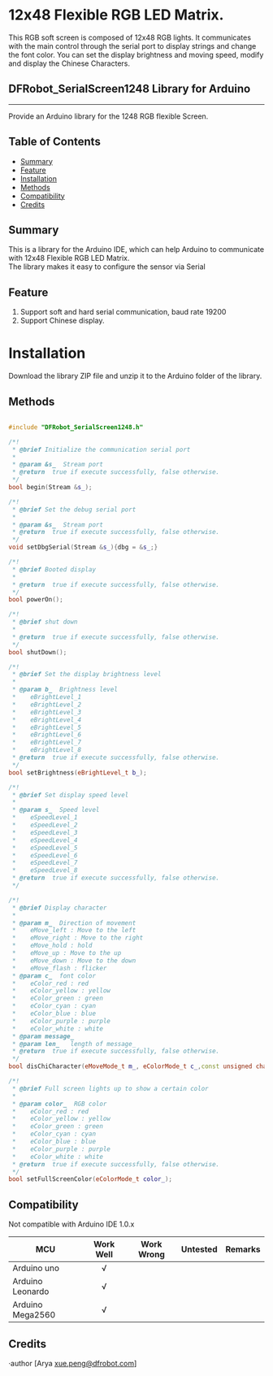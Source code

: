# 12x48 Flexible RGB LED Matrix.

This RGB soft screen is composed of 12x48 RGB lights. It communicates with the main control through the serial port to display strings and change the font color.
You can set the display brightness and moving speed, modify and display the Chinese Characters.

## DFRobot_SerialScreen1248 Library for Arduino
---------------------------------------------------------
Provide an Arduino library for the 1248 RGB flexible Screen.

## Table of Contents

* [Summary](#summary)
* [Feature](#feature)
* [Installation](#installation)
* [Methods](#methods)
* [Compatibility](#compatibility)
* [Credits](#credits)
<snippet>
<content>

## Summary
This is a library for the Arduino IDE, which can help Arduino to communicate with 12x48 Flexible RGB LED Matrix.<br>
The library makes it easy to configure the sensor via Serial<br>

## Feature
1. Support soft and hard serial communication, baud rate 19200
2. Support Chinese display.

# Installation

Download the library ZIP file and unzip it to the Arduino folder of the library.<br>

## Methods

```C++

#include "DFRobot_SerialScreen1248.h"

/*!
 * @brief Initialize the communication serial port
 *
 * @param &s_  Stream port
 * @return  true if execute successfully, false otherwise.
 */
bool begin(Stream &s_);

/*!
 * @brief Set the debug serial port
 *
 * @param &s_  Stream port
 * @return  true if execute successfully, false otherwise.
 */
void setDbgSerial(Stream &s_){dbg = &s_;}

/*!
 * @brief Booted display
 *
 * @return  true if execute successfully, false otherwise.
 */
bool powerOn();

/*!
 * @brief shut down
 *
 * @return  true if execute successfully, false otherwise.
 */
bool shutDown();

/*!
 * @brief Set the display brightness level
 *
 * @param b_  Brightness level
 *    eBrightLevel_1 
 *    eBrightLevel_2
 *    eBrightLevel_3 
 *    eBrightLevel_4 
 *    eBrightLevel_5
 *    eBrightLevel_6
 *    eBrightLevel_7 
 *    eBrightLevel_8 
 * @return  true if execute successfully, false otherwise.
 */
bool setBrightness(eBrightLevel_t b_);

/*!
 * @brief Set display speed level
 *
 * @param s_  Speed level
 *    eSpeedLevel_1 
 *    eSpeedLevel_2
 *    eSpeedLevel_3 
 *    eSpeedLevel_4 
 *    eSpeedLevel_5
 *    eSpeedLevel_6
 *    eSpeedLevel_7 
 *    eSpeedLevel_8 
 * @return  true if execute successfully, false otherwise.
 */

/*!
 * @brief Display character
 *
 * @param m_  Direction of movement
 *    eMove_left : Move to the left
 *    eMove_right : Move to the right
 *    eMove_hold : hold
 *    eMove_up : Move to the up
 *    eMove_down : Move to the down
 *    eMove_flash : flicker
 * @param c_  font color
 *    eColor_red : red
 *    eColor_yellow : yellow
 *    eColor_green : green
 *    eColor_cyan : cyan
 *    eColor_blue : blue
 *    eColor_purple : purple
 *    eColor_white : white
 * @param message_  
 * @param len_   length of message_
 * @return  true if execute successfully, false otherwise.
 */
bool disChiCharacter(eMoveMode_t m_, eColorMode_t c_,const unsigned char *message_, uint16_t len_);

/*!
 * @brief Full screen lights up to show a certain color
 *
 * @param color_  RGB color
 *    eColor_red : red
 *    eColor_yellow : yellow
 *    eColor_green : green
 *    eColor_cyan : cyan
 *    eColor_blue : blue
 *    eColor_purple : purple
 *    eColor_white : white
 * @return  true if execute successfully, false otherwise.
 */
bool setFullScreenColor(eColorMode_t color_);
```

## Compatibility
Not compatible with Arduino IDE 1.0.x


MCU                | Work Well | Work Wrong | Untested  | Remarks
------------------ | :----------: | :----------: | :---------: | -----
Arduino uno |       √      |             |            | 
Arduino Leonardo |       √      |             |            | 
Arduino Mega2560  |       √      |             |            | 

## Credits

·author [Arya xue.peng@dfrobot.com]
